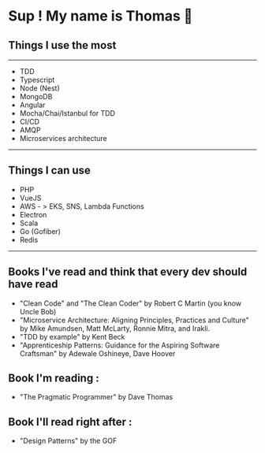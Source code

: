 # Sup ! My name is Thomas 🍕

## Things I use the most
-----
- TDD 
- Typescript
- Node (Nest)
- MongoDB 
- Angular
- Mocha/Chai/Istanbul for TDD
- CI/CD
- AMQP
- Microservices architecture
------
## Things I can use 

- PHP
- VueJS 
- AWS - > EKS, SNS, Lambda Functions 
- Electron
- Scala 
- Go (Gofiber)
- Redis
----
## Books I've read and think that every dev should have read


- "Clean Code" and "The Clean Coder" by Robert C Martin (you know Uncle Bob)
- "Microservice Architecture: Aligning Principles, Practices and Culture" by Mike Amundsen, Matt McLarty, Ronnie Mitra, and Irakli.
- "TDD by example" by Kent Beck
- "Apprenticeship Patterns: Guidance for the Aspiring Software Craftsman" by Adewale Oshineye, Dave Hoover

## Book I'm reading : 
- "The Pragmatic Programmer" by Dave Thomas

## Book I'll read right after :

- "Design Patterns" by the GOF 
